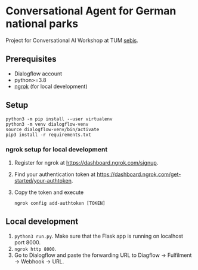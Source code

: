 # Conversational Agent for German national parks

Project for Conversational AI Workshop at TUM [sebis](https://wwwmatthes.in.tum.de/pages/t5ma0jrv6q7k/sebis-Public-Website-Home).

## Prerequisites

- Dialogflow account
- python>=3.8
- [ngrok](https://ngrok.com/) (for local development)

## Setup

```{bash}
python3 -m pip install --user virtualenv
python3 -m venv dialogflow-venv
source dialogflow-venv/bin/activate
pip3 install -r requirements.txt
```

### ngrok setup for local development

1. Register for ngrok at https://dashboard.ngrok.com/signup.
1. Find your authentication token at https://dashboard.ngrok.com/get-started/your-authtoken.
1. Copy the token and execute

   ```{bash}
   ngrok config add-authtoken [TOKEN]
   ```

## Local development

1. `python3 run.py`. Make sure that the Flask app is running on localhost port 8000.
1. `ngrok http 8000`.
1. Go to Dialogflow and paste the forwarding URL to Diagflow -> Fulfilment -> Webhook -> URL.

